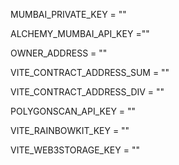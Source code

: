 MUMBAI_PRIVATE_KEY = ""

ALCHEMY_MUMBAI_API_KEY =""

OWNER_ADDRESS = ""

VITE_CONTRACT_ADDRESS_SUM = ""

VITE_CONTRACT_ADDRESS_DIV = ""

POLYGONSCAN_API_KEY = ""

VITE_RAINBOWKIT_KEY = ""

VITE_WEB3STORAGE_KEY = ""
